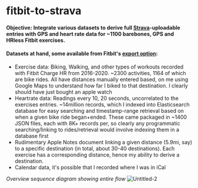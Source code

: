 # fitbit-to-strava

#### Objective: Integrate various datasets to derive full [Strava](https://www.strava.com)-uploadable entries with GPS and heart rate data for ~1100 barebones, GPS and HRless Fitbit exercises.  

#### Datasets at hand, some available from Fitbit's [export option](https://help.fitbit.com/articles/en_US/Help_article/1133.htm): 
- Exercise data: Biking, Walking, and other types of workouts recorded with Fitbit Charge HR from 2016-2020.  ~2300 activities, 1164 of which are bike rides. All have distances manually entered based, on me using Google Maps to understand how far I biked to that destination.  I clearly should have just bought an apple watch 
- Heartrate data: Readings every 10, 20 seconds, uncorrelated to the exercises entries.  ~14million records, which I indexed into Elasticsearch database for easy searching and timestamp-range retrieval based on when a given bike ride began+ended.  These came packaged in ~1400 JSON files, each with 8K+ records per, so clearly any programmatic searching/linking to rides/retrieval would involve indexing them in a database first 
- Rudimentary Apple Notes document linking a given distance (5.9mi, say) to a specific destination (in total, about 30-40 destinations).  Each exercise has a corresponding distance, hence my ability to derive a destination.
- Calendar data, it's possible that I recorded where I was in iCal     

_Overview sequence diagram showing entire flow_
![Untitled-2](https://user-images.githubusercontent.com/16728311/152732644-3f2e26f5-4459-462c-bfe2-a52bb5f4f29b.svg)
